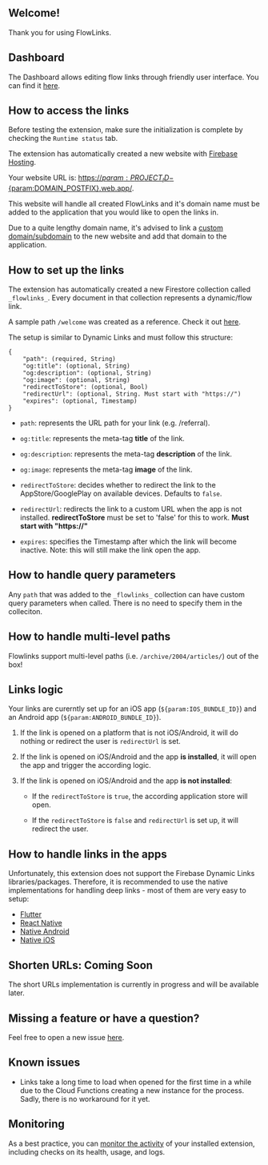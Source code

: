 ## Welcome!

Thank you for using FlowLinks.

## Dashboard

The Dashboard allows editing flow links through friendly user interface. You can find it [here](https://edit.flowlinks.app/).

## How to access the links

Before testing the extension, make sure the initialization is complete by checking the `Runtime status` tab.

The extension has automatically created a new website with [Firebase Hosting](https://console.firebase.google.com/project/${param:PROJECT_ID}/hosting/sites/${param:PROJECT_ID}-${param:DOMAIN_POSTFIX}).

Your website URL is: [https://${param:PROJECT_ID}-${param:DOMAIN_POSTFIX}.web.app/](https://${param:PROJECT_ID}-${param:DOMAIN_POSTFIX}.web.app/).

This website will handle all created FlowLinks and it's domain name must be added to the application that you would like to open the links in.

Due to a quite lengthy domain name, it's advised to link a [custom domain/subdomain](https://firebase.google.com/docs/hosting/custom-domain) to the new website and add that domain to the application.

## How to set up the links

The extension has automatically created a new Firestore collection called `_flowlinks_`. Every document in that collection represents a dynamic/flow link.

A sample path `/welcome` was created as a reference. Check it out [here](https://${param:PROJECT_ID}-${param:DOMAIN_POSTFIX}.web.app/welcome).

The setup is similar to Dynamic Links and must follow this structure:

```
{
	"path": (required, String)
	"og:title": (optional, String)
	"og:description": (optional, String)
    "og:image": (optional, String)
    "redirectToStore": (optional, Bool)
    "redirectUrl": (optional, String. Must start with "https://")
    "expires": (optional, Timestamp)
}
```

- `path`: represents the URL path for your link (e.g. /referral).

- `og:title`: represents the meta-tag **title** of the link.

- `og:description`: represents the meta-tag **description** of the link.

- `og:image`: represents the meta-tag **image** of the link.

- `redirectToStore`: decides whether to redirect the link to the AppStore/GooglePlay on available devices. Defaults to `false`.

- `redirectUrl`: redirects the link to a custom URL when the app is not installed. **redirectToStore** must be set to 'false' for this to work. **Must start with "https://"**

- `expires`: specifies the Timestamp after which the link will become inactive. Note: this will still make the link open the app.


## How to handle query parameters

Any `path` that was added to the `_flowlinks_` collection can have custom query parameters when called. There is no need to specify them in the colleciton.

## How to handle multi-level paths

Flowlinks support multi-level paths (i.e. `/archive/2004/articles/`) out of the box!

## Links logic

Your links are curerntly set up for an iOS app (`${param:IOS_BUNDLE_ID}`) and an Android app (`${param:ANDROID_BUNDLE_ID}`).

1. If the link is opened on a platform that is not iOS/Android, it will do nothing or redirect the user is `redirectUrl` is set.

2. If the link is opened on iOS/Android and the app **is installed**, it will open the app and trigger the according logic.

3. If the link is opened on iOS/Android and the app **is not installed**:

   - If the `redirectToStore` is `true`, the according application store will open.

   - If the `redirectToStore` is `false` and `redirectUrl` is set up, it will redirect the user.

## How to handle links in the apps

Unfortunately, this extension does not support the Firebase Dynamic Links libraries/packages. Therefore, it is recommended to use the native implementations for handling deep links - most of them are very easy to setup:

- [Flutter](https://pub.dev/packages/uni_links)
- [React Native](https://reactnative.dev/docs/linking)
- [Native Android](https://developer.android.com/training/app-links)
- [Native iOS](https://developer.apple.com/documentation/xcode/supporting-universal-links-in-your-app)

## Shorten URLs: Coming Soon

The short URLs implementation is currently in progress and will be available later.

## Missing a feature or have a question?

Feel free to open a new issue [here](https://github.com/jauntybrain/flow-links-extension/issues).

## Known issues

- Links take a long time to load when opened for the first time in a while due to the Cloud Functions creating a new instance for the process. Sadly, there is no workaround for it yet.

## Monitoring

As a best practice, you can [monitor the activity](https://firebase.google.com/docs/extensions/manage-installed-extensions#monitor) of your installed extension, including checks on its health, usage, and logs.
